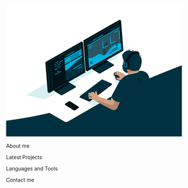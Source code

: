 ![Header](https://github.com/dima-anatsko/dima-anatsko/blob/main/assets/coding_with_home.gif)

About me

Latest Projects

Languages and Tools

Contact me
